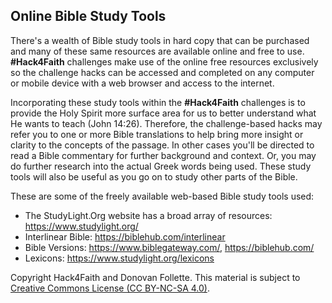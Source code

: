 ## **Online Bible Study Tools**

There's a wealth of Bible study tools in hard copy that can be purchased and many of these same resources are available online and free to use. **#Hack4Faith** challenges make use of the online free resources exclusively so the challenge hacks can be accessed and completed on any computer or mobile device with a web browser and access to the internet.  

Incorporating these study tools within the **#Hack4Faith** challenges is to provide the Holy Spirit more surface area for us to better understand what He wants to teach (John 14:26). Therefore, the challenge-based hacks may refer you to one or more Bible translations to help bring more insight or clarity to the concepts of the passage. In other cases you'll be directed to read a Bible commentary for further background and context. Or, you may do further research into the actual Greek words being used. These study tools will also be useful as you go on to study other parts of the Bible. 

These are some of the freely available web-based Bible study tools used:
- The StudyLight.Org website has a broad array of resources: https://www.studylight.org/
- Interlinear Bible: https://biblehub.com/interlinear
- Bible Versions: https://www.biblegateway.com/, https://biblehub.com/
- Lexicons: https://www.studylight.org/lexicons

Copyright Hack4Faith and Donovan Follette. This material is subject to [Creative Commons License (CC BY-NC-SA 4.0)](https://creativecommons.org/licenses/by-nc-sa/4.0/).